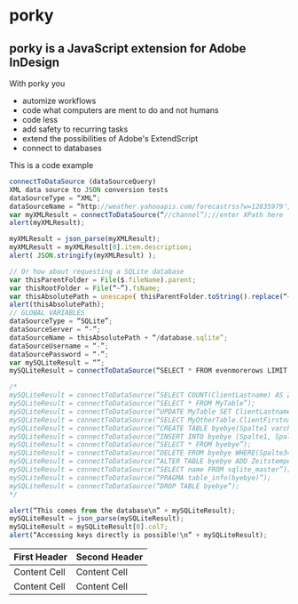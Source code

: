 # porky

## porky is a JavaScript extension for Adobe InDesign

With porky you
* automize workflows
* code what computers are ment to do and not humans
* code less
* add safety to recurring tasks
* extend the possibilities of Adobe's ExtendScript
* connect to databases


This is a code example

```javascript
connectToDataSource (dataSourceQuery)
XML data source to JSON conversion tests
dataSourceType = “XML”;
dataSourceName = “http://weather.yahooapis.com/forecastrss?w=12835979″;
var myXMLResult = connectToDataSource(“//channel”);//enter XPath here
alert(myXMLResult);

myXMLResult = json_parse(myXMLResult);
myXMLResult = myXMLResult[0].item.description;
alert( JSON.stringify(myXMLResult) );

// Or how about requesting a SQLite database
var thisParentFolder = File($.fileName).parent;
var thisRootFolder = File(“~”).fsName;
var thisAbsolutePath = unescape( thisParentFolder.toString().replace(“~”, thisRootFolder) );
alert(thisAbsolutePath);
// GLOBAL VARIABLES
dataSourceType = “SQLite”;
dataSourceServer = “-”;
dataSourceName = thisAbsolutePath + “/database.sqlite”;
dataSourceUsername = “-”;
dataSourcePassword = “-”;
var mySQLiteResult = “”;
mySQLiteResult = connectToDataSource(“SELECT * FROM evenmorerows LIMIT 1000,1″);

/*
mySQLiteResult = connectToDataSource(“SELECT COUNT(ClientLastname) AS ZAEHLER FROM MyTable”);
mySQLiteResult = connectToDataSource(“SELECT * FROM MyTable”);
mySQLiteResult = connectToDataSource(“UPDATE MyTable SET ClientLastname=’Möller’ WHERE ClientLastname=’Müller’”);
mySQLiteResult = connectToDataSource(“SELECT MyOtherTable.ClientFirstname, MyTable.ClientLastname FROM MyTable, MyOtherTable”);
mySQLiteResult = connectToDataSource(“CREATE TABLE byebye(Spalte1 varchar(256), Spalte2 varchar(256), Spalte3 INT)”);
mySQLiteResult = connectToDataSource(“INSERT INTO byebye (Spalte1, Spalte2, Spalte3) VALUES (‘hallo’, ‘oli’, ‘ü’)”);
mySQLiteResult = connectToDataSource(“SELECT * FROM byebye”);
mySQLiteResult = connectToDataSource(“DELETE FROM byebye WHERE(Spalte3=’ü’)”);
mySQLiteResult = connectToDataSource(“ALTER TABLE byebye ADD Zeitstempel TIMESTAMP”);
mySQLiteResult = connectToDataSource(“SELECT name FROM sqlite_master”);
mySQLiteResult = connectToDataSource(“PRAGMA table_info(byebye)”);
mySQLiteResult = connectToDataSource(“DROP TABLE byebye”);
*/

alert(“This comes from the database\n” + mySQLiteResult);
mySQLiteResult = json_parse(mySQLiteResult);
mySQLiteResult = mySQLiteResult[0].col7;
alert(“Accessing keys directly is possible!\n” + mySQLiteResult);
```

| First Header  | Second Header |
| ------------- | ------------- |
| Content Cell  | Content Cell  |
| Content Cell  | Content Cell  |

